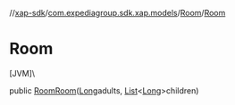 //[xap-sdk](../../../index.md)/[com.expediagroup.sdk.xap.models](../index.md)/[Room](index.md)/[Room](-room.md)

# Room

[JVM]\

public [Room](index.md)[Room](-room.md)([Long](https://docs.oracle.com/javase/8/docs/api/java/lang/Long.html)adults, [List](https://docs.oracle.com/javase/8/docs/api/java/util/List.html)&lt;[Long](https://docs.oracle.com/javase/8/docs/api/java/lang/Long.html)&gt;children)
